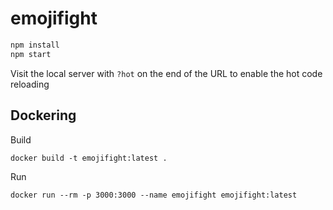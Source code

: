 # emojifight

```sh
npm install
npm start
```

Visit the local server with `?hot` on the end of the URL to enable the hot code reloading

## Dockering

Build

```
docker build -t emojifight:latest .
```

Run

```
docker run --rm -p 3000:3000 --name emojifight emojifight:latest
```
